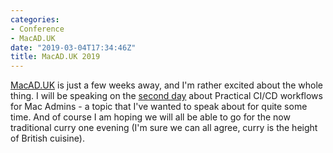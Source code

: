 ```yaml
---
categories:
- Conference
- MacAD.UK
date: "2019-03-04T17:34:46Z"
title: MacAD.UK 2019
---
```


[MacAD.UK](https://www.macad.uk/) is just a few weeks away, and I'm rather excited about the whole thing. I will be speaking on the [second day](https://www.macad.uk/event/macaduk-schedule-2019/#1548327287121-3bbace28-2402) about Practical CI/CD workflows for Mac Admins - a topic that I've wanted to speak about for quite some time. And of course I am hoping we will all be able to go for the now traditional curry one evening (I'm sure we can all agree, curry is the height of British cuisine).
